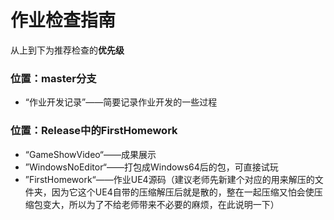 # 作业检查指南

从上到下为推荐检查的**优先级**

### 位置：master分支

* “作业开发记录”——简要记录作业开发的一些过程

### 位置：Release中的FirstHomework

* “GameShowVideo“——成果展示
* ”WindowsNoEditor“——打包成Windows64后的包，可直接试玩
* ”FirstHomework“——作业UE4源码（建议老师先新建个对应的用来解压的文件夹，因为它这个UE4自带的压缩解压后就是散的，整在一起压缩又怕会使压缩包变大，所以为了不给老师带来不必要的麻烦，在此说明一下）


